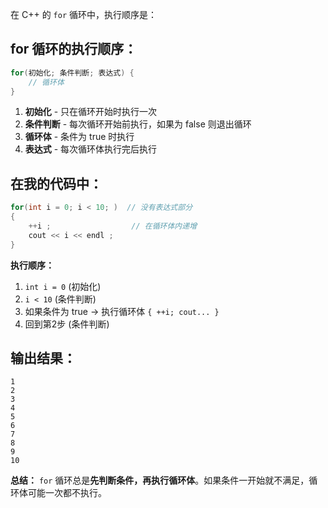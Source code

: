 在 C++ 的 `for` 循环中，执行顺序是：

## for 循环的执行顺序：
```cpp
for(初始化; 条件判断; 表达式) {
    // 循环体
}
```

1. **初始化** - 只在循环开始时执行一次
2. **条件判断** - 每次循环开始前执行，如果为 false 则退出循环
3. **循环体** - 条件为 true 时执行
4. **表达式** - 每次循环体执行完后执行

## 在我的代码中：
```cpp
for(int i = 0; i < 10; )  // 没有表达式部分
{
    ++i ;                  // 在循环体内递增
    cout << i << endl ;
}
```

**执行顺序：**
1. `int i = 0` (初始化)
2. `i < 10` (条件判断)
3. 如果条件为 true → 执行循环体 `{ ++i; cout... }`
4. 回到第2步 (条件判断)

## 输出结果：
```
1
2
3
4
5
6
7
8
9
10
```

**总结：** `for` 循环总是**先判断条件，再执行循环体**。如果条件一开始就不满足，循环体可能一次都不执行。